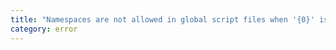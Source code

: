 ```yaml
---
title: "Namespaces are not allowed in global script files when '{0}' is enabled. If this file is not intended to be a global script, set 'moduleDetection' to 'force' or add an empty 'export {}' statement."
category: error
---
```

